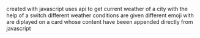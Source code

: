 created with javascript
uses api to get current weather of a city
with the help of a switch different weather conditions are given different emoji with are diplayed on a card whose content have beeen appended directly from javascript
